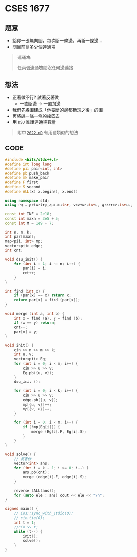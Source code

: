 # CSES 1677

## 題意

- 給你一張無向圖，每次斷一條邊，再斷一條邊...
- 問目前剩多少個連通塊

> 連通塊:
>
> 任兩個連通塊間沒任何邊連接

## 想法

- 正著做不行? 試著反著做
  - 一直斷邊 $\rightarrow$ 一直加邊
- 我們先將圖建成「他要斷的邊都斷玩之後」的圖
- 再將邊一條一條的接回去
- 用 $\texttt{DSU}$ 維護連通塊數量

> 附中 [$\texttt{2022 pD}$](https://sorahisa-rank.github.io/sh-hsnu/2022/problems.pdf) 有用過類似的想法 

## CODE

```cpp
#include <bits/stdc++.h>
#define int long long
#define pii pair<int, int>
#define pb push_back
#define mk make_pair
#define F first
#define S second
#define ALL(x) x.begin(), x.end()

using namespace std;
using PQ = priority_queue<int, vector<int>, greater<int>>;
 
const int INF = 2e18;
const int maxn = 3e5 + 5;
const int M = 1e9 + 7;

int n, m, k;
int par[maxn];
map<pii, int> mp;
vector<pii> edge;
int cnt;

void dsu_init() {
    for (int i = 1; i <= n; i++) {
        par[i] = i;
        cnt++;
    }
}

int find (int x) {
    if (par[x] == x) return x;
    return par[x] = find (par[x]);
}

void merge (int a, int b) {
    int x = find (a), y = find (b);
    if (x == y) return;
    cnt--;
    par[x] = y;
}

void init() {
    cin >> n >> m >> k;
    int u, v;
    vector<pii> Eg;
    for (int i = 0; i < m; i++) {
        cin >> u >> v;
        Eg.pb({u, v});
    }
    dsu_init ();

    for (int i = 0; i < k; i++) {
        cin >> u >> v;
        edge.pb({u, v});
        mp[{u, v}]++;
        mp[{v, u}]++;
    }

    for (int i = 0; i < m; i++) {
        if (!mp[Eg[i]]) {
            merge (Eg[i].F, Eg[i].S);
        }
    }
}

void solve() {
    // 反著做
    vector<int> ans;
    for (int i = k - 1; i >= 0; i--) {
        ans.pb(cnt);
        merge (edge[i].F, edge[i].S);
    }

    reverse (ALL(ans));
    for (auto ele : ans) cout << ele << "\n";
} 
 
signed main() {
    // ios::sync_with_stdio(0);
    // cin.tie(0);
    int t = 1;
    //cin >> t;
    while (t--) {
        init();
        solve();
    }
}
```
